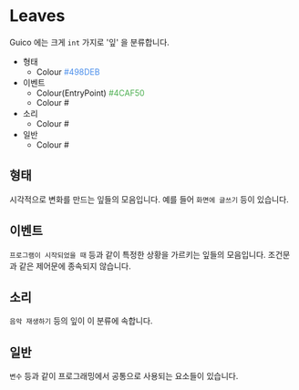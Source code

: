 # Leaves

Guico 에는 크게 `int` 가지로 '잎' 을 분류합니다.

+ 형태
    + Colour <span style="color:#498DEB">#498DEB</span>
+ 이벤트
    + Colour(EntryPoint) <span style="color:#4CAF50">#4CAF50</span>
    + Colour <span style="color:#">#</span>
+ 소리
    + Colour <span style="color:#">#</span>
+ 일반
    + Colour <span style="color:#">#</span>

## 형태
시각적으로 변화를 만드는 잎들의 모음입니다.
예를 들어 `화면에 글쓰기` 등이 있습니다.

## 이벤트
`프로그램이 시작되었을 때` 등과 같이 특정한 상황을 가르키는 잎들의 모음입니다.
조건문과 같은 제어문에 종속되지 않습니다.

## 소리
`음악 재생하기` 등의 잎이 이 분류에 속합니다.

## 일반
`변수` 등과 같이 프로그래밍에서 공통으로 사용되는 요소들이 있습니다.
